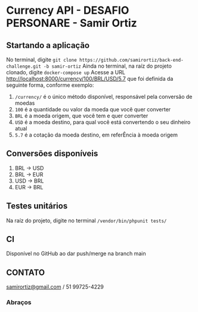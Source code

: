 
# Currency API - DESAFIO PERSONARE - Samir Ortiz

## Startando a aplicação

No terminal, digite `git clone https://github.com/samirortiz/back-end-challenge.git -b samir-ortiz`
Ainda no terminal, na raíz do projeto clonado, digite `docker-compose up`
Acesse a URL <http://localhost:8000/currency/100/BRL/USD/5.7> que foi definida da seguinte forma, conforme exemplo:

1. `/currency/` é o único método disponível, responsável pela conversão de moedas
2. `100` é a quantidade ou valor da moeda que você quer converter
3. `BRL` é a moeda origem, que você tem e quer converter
4. `USD` é a moeda destino, para qual você está convertendo o seu dinheiro atual
5. `5.7` é a cotação da moeda destino, em referÊncia à moeda origem

## Conversões disponíveis

1. BRL -> USD
2. BRL -> EUR
3. USD -> BRL
4. EUR -> BRL

## Testes unitários

Na raíz do projeto, digite no terminal `/vendor/bin/phpunit tests/`

## CI

Disponível no GitHub ao dar push/merge na branch main

## CONTATO

samirortiz@gmail.com / 51 99725-4229

### Abraços
